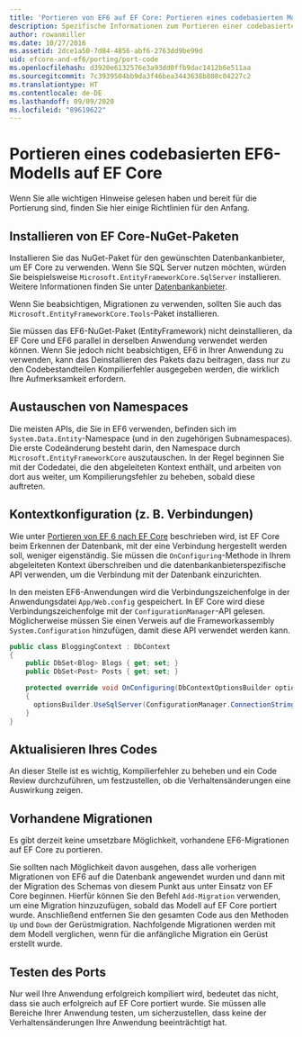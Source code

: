 ```yaml
---
title: 'Portieren von EF6 auf EF Core: Portieren eines codebasierten Modells'
description: Spezifische Informationen zum Portieren einer codebasierten Entity Framework 6-Modellanwendung zu Entity Framework Core
author: rowanmiller
ms.date: 10/27/2016
ms.assetid: 2dce1a50-7d84-4856-abf6-2763dd9be99d
uid: efcore-and-ef6/porting/port-code
ms.openlocfilehash: d3920e6132576e3a93dd0ffb9dac1412b6e511aa
ms.sourcegitcommit: 7c3939504bb9da3f46bea3443638b808c04227c2
ms.translationtype: HT
ms.contentlocale: de-DE
ms.lasthandoff: 09/09/2020
ms.locfileid: "89619622"
---
```

# <a name="porting-an-ef6-code-based-model-to-ef-core"></a>Portieren eines codebasierten EF6-Modells auf EF Core

Wenn Sie alle wichtigen Hinweise gelesen haben und bereit für die Portierung sind, finden Sie hier einige Richtlinien für den Anfang.

## <a name="install-ef-core-nuget-packages"></a>Installieren von EF Core-NuGet-Paketen

Installieren Sie das NuGet-Paket für den gewünschten Datenbankanbieter, um EF Core zu verwenden. Wenn Sie SQL Server nutzen möchten, würden Sie beispielsweise `Microsoft.EntityFrameworkCore.SqlServer` installieren. Weitere Informationen finden Sie unter [Datenbankanbieter](xref:core/providers/index).

Wenn Sie beabsichtigen, Migrationen zu verwenden, sollten Sie auch das `Microsoft.EntityFrameworkCore.Tools`-Paket installieren.

Sie müssen das EF6-NuGet-Paket (EntityFramework) nicht deinstallieren, da EF Core und EF6 parallel in derselben Anwendung verwendet werden können. Wenn Sie jedoch nicht beabsichtigen, EF6 in Ihrer Anwendung zu verwenden, kann das Deinstallieren des Pakets dazu beitragen, dass nur zu den Codebestandteilen Kompilierfehler ausgegeben werden, die wirklich Ihre Aufmerksamkeit erfordern.

## <a name="swap-namespaces"></a>Austauschen von Namespaces

Die meisten APIs, die Sie in EF6 verwenden, befinden sich im `System.Data.Entity`-Namespace (und in den zugehörigen Subnamespaces). Die erste Codeänderung besteht darin, den Namespace durch `Microsoft.EntityFrameworkCore` auszutauschen. In der Regel beginnen Sie mit der Codedatei, die den abgeleiteten Kontext enthält, und arbeiten von dort aus weiter, um Kompilierungsfehler zu beheben, sobald diese auftreten.

## <a name="context-configuration-connection-etc"></a>Kontextkonfiguration (z. B. Verbindungen)

Wie unter [Portieren von EF 6 nach EF Core](xref:efcore-and-ef6/porting/index) beschrieben wird, ist EF Core beim Erkennen der Datenbank, mit der eine Verbindung hergestellt werden soll, weniger eigenständig. Sie müssen die `OnConfiguring`-Methode in Ihrem abgeleiteten Kontext überschreiben und die datenbankanbieterspezifische API verwenden, um die Verbindung mit der Datenbank einzurichten.

In den meisten EF6-Anwendungen wird die Verbindungszeichenfolge in der Anwendungsdatei `App/Web.config` gespeichert. In EF Core wird diese Verbindungszeichenfolge mit der `ConfigurationManager`-API gelesen. Möglicherweise müssen Sie einen Verweis auf die Frameworkassembly `System.Configuration` hinzufügen, damit diese API verwendet werden kann.

``` csharp
public class BloggingContext : DbContext
{
    public DbSet<Blog> Blogs { get; set; }
    public DbSet<Post> Posts { get; set; }

    protected override void OnConfiguring(DbContextOptionsBuilder optionsBuilder)
    {
      optionsBuilder.UseSqlServer(ConfigurationManager.ConnectionStrings["BloggingDatabase"].ConnectionString);
    }
}
```

## <a name="update-your-code"></a>Aktualisieren Ihres Codes

An dieser Stelle ist es wichtig, Kompilierfehler zu beheben und ein Code Review durchzuführen, um festzustellen, ob die Verhaltensänderungen eine Auswirkung zeigen.

## <a name="existing-migrations"></a>Vorhandene Migrationen

Es gibt derzeit keine umsetzbare Möglichkeit, vorhandene EF6-Migrationen auf EF Core zu portieren.

Sie sollten nach Möglichkeit davon ausgehen, dass alle vorherigen Migrationen von EF6 auf die Datenbank angewendet wurden und dann mit der Migration des Schemas von diesem Punkt aus unter Einsatz von EF Core beginnen. Hierfür können Sie den Befehl `Add-Migration` verwenden, um eine Migration hinzuzufügen, sobald das Modell auf EF Core portiert wurde. Anschließend entfernen Sie den gesamten Code aus den Methoden `Up` und `Down` der Gerüstmigration. Nachfolgende Migrationen werden mit dem Modell verglichen, wenn für die anfängliche Migration ein Gerüst erstellt wurde.

## <a name="test-the-port"></a>Testen des Ports

Nur weil Ihre Anwendung erfolgreich kompiliert wird, bedeutet das nicht, dass sie auch erfolgreich auf EF Core portiert wurde. Sie müssen alle Bereiche Ihrer Anwendung testen, um sicherzustellen, dass keine der Verhaltensänderungen Ihre Anwendung beeinträchtigt hat.
